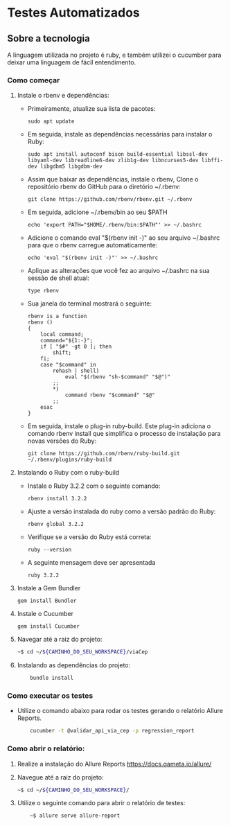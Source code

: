 # Testes Automatizados

## Sobre a tecnologia

A linguagem utilizada no projeto é ruby, e também utilizei o cucumber para deixar uma linguagem de fácil entendimento.

### Como começar

1. Instale o rbenv e dependências:
     
    - Primeiramente, atualize sua lista de pacotes:  
     
        `sudo apt update`

    - Em seguida, instale as dependências necessárias para instalar o Ruby:

        `sudo apt install autoconf bison build-essential libssl-dev libyaml-dev libreadline6-dev zlib1g-dev libncurses5-dev libffi-dev libgdbm5 libgdbm-dev`
    
    - Assim que baixar as dependências, instale o rbenv, Clone o repositório rbenv do GitHub para o diretório ~/.rbenv:

        `git clone https://github.com/rbenv/rbenv.git ~/.rbenv`

    - Em seguida, adicione ~/.rbenv/bin ao seu $PATH

        `echo 'export PATH="$HOME/.rbenv/bin:$PATH"' >> ~/.bashrc`
    
    - Adicione o comando eval "$(rbenv init -)" ao seu arquivo ~/.bashrc para que o rbenv carregue automaticamente:

        `echo 'eval "$(rbenv init -)"' >> ~/.bashrc`

    - Aplique as alterações que você fez ao arquivo ~/.bashrc na sua sessão de shell atual:

        `type rbenv`
    
    - Sua janela do terminal mostrará o seguinte:

        ```
        rbenv is a function
        rbenv ()
        {
            local command;
            command="${1:-}";
            if [ "$#" -gt 0 ]; then
                shift;
            fi;
            case "$command" in
                rehash | shell)
                    eval "$(rbenv "sh-$command" "$@")"
                ;;
                *)
                    command rbenv "$command" "$@"
                ;;
            esac
        }
        ```

    - Em seguida, instale o plug-in ruby-build. Este plug-in adiciona o comando rbenv install que simplifica o processo de instalação para novas versões do Ruby:

        `git clone https://github.com/rbenv/ruby-build.git ~/.rbenv/plugins/ruby-build`

2. Instalando o Ruby com o ruby-build
    
    - Instale o Ruby 3.2.2 com o seguinte comando:

        `rbenv install 3.2.2`

    - Ajuste a versão instalada do ruby como a versão padrão do Ruby:

      `rbenv global 3.2.2`
 
    - Verifique se a versão do Ruby está correta:

        `ruby --version`

    - A seguinte mensagem deve ser apresentada
    
        `ruby 3.2.2`

3. Instale a Gem Bundler
    
    `gem install Bundler`

4. Instale o Cucumber 

    `gem install Cucumber`

5. Navegar até a raiz do projeto:

    ```bash
    ~$ cd ~/${CAMINHO_DO_SEU_WORKSPACE}/viaCep
    ```

6. Instalando as dependências do projeto:

    ```bash
        bundle install
    ```

### Como executar os testes

- Utilize o comando abaixo para rodar os testes gerando o relatório Allure Reports.

    ```bash
        cucumber -t @validar_api_via_cep -p regression_report
    ```

### Como abrir o relatório: 

1. Realize a instalação do Allure Reports https://docs.qameta.io/allure/

2. Navegue até a raiz do projeto:

    ```bash
    ~$ cd ~/${CAMINHO_DO_SEU_WORKSPACE}/
    ```
3. Utilize o seguinte comando para abrir o relatório de testes:
    
    ```bash
        ~$ allure serve allure-report
    ```